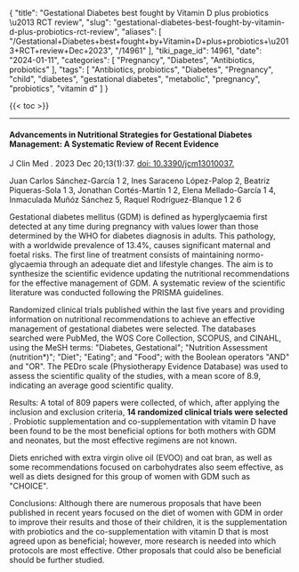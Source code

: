 {
    "title": "Gestational Diabetes best fought by Vitamin D plus probiotics \u2013 RCT review",
    "slug": "gestational-diabetes-best-fought-by-vitamin-d-plus-probiotics-rct-review",
    "aliases": [
        "/Gestational+Diabetes+best+fought+by+Vitamin+D+plus+probiotics+\u2013+RCT+review+Dec+2023",
        "/14961"
    ],
    "tiki_page_id": 14961,
    "date": "2024-01-11",
    "categories": [
        "Pregnancy",
        "Diabetes",
        "Antibiotics, probiotics"
    ],
    "tags": [
        "Antibiotics, probiotics",
        "Diabetes",
        "Pregnancy",
        "child",
        "diabetes",
        "gestational diabetes",
        "metabolic",
        "pregnancy",
        "probiotics",
        "vitamin d"
    ]
}


{{< toc >}}

---

#### Advancements in Nutritional Strategies for Gestational Diabetes Management: A Systematic Review of Recent Evidence

J Clin Med . 2023 Dec 20;13(1):37. [doi: 10.3390/jcm13010037.](https://doi.org/10.3390/jcm13010037.)

Juan Carlos Sánchez-García 1 2, Ines Saraceno López-Palop 2, Beatriz Piqueras-Sola 1 3, Jonathan Cortés-Martín 1 2, Elena Mellado-García 1 4, Inmaculada Muñóz Sánchez 5, Raquel Rodríguez-Blanque 1 2 6

Gestational diabetes mellitus (GDM) is defined as hyperglycaemia first detected at any time during pregnancy with values lower than those determined by the WHO for diabetes diagnosis in adults. This pathology, with a worldwide prevalence of 13.4%, causes significant maternal and foetal risks. The first line of treatment consists of maintaining normo-glycaemia through an adequate diet and lifestyle changes. The aim is to synthesize the scientific evidence updating the nutritional recommendations for the effective management of GDM. A systematic review of the scientific literature was conducted following the PRISMA guidelines. 

Randomized clinical trials published within the last five years and providing information on nutritional recommendations to achieve an effective management of gestational diabetes were selected. The databases searched were PubMed, the WOS Core Collection, SCOPUS, and CINAHL, using the MeSH terms: "Diabetes, Gestational"; "Nutrition Assessment (nutrition*)"; "Diet"; "Eating"; and "Food"; with the Boolean operators "AND" and "OR". The PEDro scale (Physiotherapy Evidence Database) was used to assess the scientific quality of the studies, with a mean score of 8.9, indicating an average good scientific quality. 

Results: A total of 809 papers were collected, of which, after applying the inclusion and exclusion criteria,  **14 randomized clinical trials were selected** . Probiotic supplementation and co-supplementation with vitamin D have been found to be the most beneficial options for both mothers with GDM and neonates, but the most effective regimens are not known. 

Diets enriched with extra virgin olive oil (EVOO) and oat bran, as well as some recommendations focused on carbohydrates also seem effective, as well as diets designed for this group of women with GDM such as "CHOICE". 

Conclusions: Although there are numerous proposals that have been published in recent years focused on the diet of women with GDM in order to improve their results and those of their children, it is the supplementation with probiotics and the co-supplementation with vitamin D that is most agreed upon as beneficial; however, more research is needed into which protocols are most effective. Other proposals that could also be beneficial should be further studied.